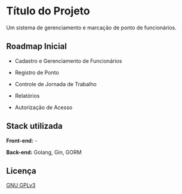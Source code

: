 # Título do Projeto

Um sistema de gerenciamento e marcação de ponto de funcionários.


## Roadmap Inicial

- Cadastro e Gerenciamento de Funcionários

- Registro de Ponto

- Controle de Jornada de Trabalho

- Relatórios

- Autorização de Acesso


## Stack utilizada

**Front-end:** -

**Back-end:** Golang, Gin, GORM


## Licença

[GNU GPLv3 ](https://choosealicense.com/licenses/gpl-3.0/)

